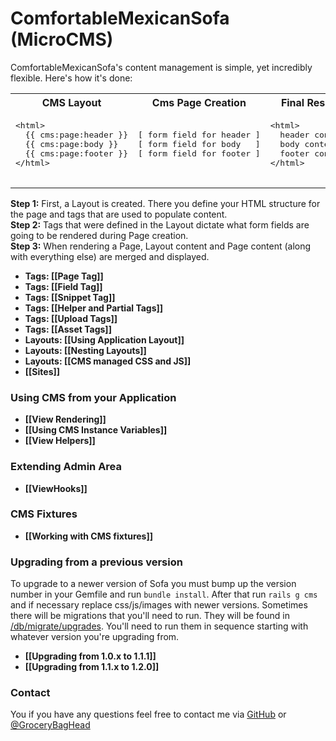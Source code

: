 # ComfortableMexicanSofa (MicroCMS)

ComfortableMexicanSofa's content management is simple, yet incredibly flexible. Here's how it's done:

<table>
  <tr>
    <th>CMS Layout</th>
    <th>Cms Page Creation</th>
    <th>Final Result</th>
  </tr>
  <tr>
    <td>
      <pre>
&lt;html&gt;
  {{ cms:page:header }}
  {{ cms:page:body }}
  {{ cms:page:footer }}
&lt;/html&gt;
      </pre>
    </td>
    <td>
      <pre>
[ form field for header ]
[ form field for body   ]
[ form field for footer ]
      </pre>
    </td>
    <td>
      <pre>
&lt;html&gt;
  header content
  body content
  footer content
&lt;/html&gt;
      </pre>
    </td>
  </tr>
</table>
    
**Step 1:** First, a Layout is created. There you define your HTML structure for the page and tags that are used to populate content.<br/>
**Step 2:** Tags that were defined in the Layout dictate what form fields are going to be rendered during Page creation.<br/>
**Step 3:** When rendering a Page, Layout content and Page content (along with everything else) are merged and displayed.

* **Tags: [[Page Tag]]**
* **Tags: [[Field Tag]]**
* **Tags: [[Snippet Tag]]**
* **Tags: [[Helper and Partial Tags]]**
* **Tags: [[Upload Tags]]**
* **Tags: [[Asset Tags]]**
* **Layouts: [[Using Application Layout]]**
* **Layouts: [[Nesting Layouts]]**
* **Layouts: [[CMS managed CSS and JS]]**
* **[[Sites]]**

### Using CMS from your Application
* **[[View Rendering]]**
* **[[Using CMS Instance Variables]]**
* **[[View Helpers]]**

### Extending Admin Area
* **[[ViewHooks]]**

### CMS Fixtures
* **[[Working with CMS fixtures]]**

### Upgrading from a previous version ###
To upgrade to a newer version of Sofa you must bump up the version number in your Gemfile and run `bundle install`. After that run `rails g cms` and if necessary replace css/js/images with newer versions. Sometimes there will be migrations that you'll need to run. They will be found in [/db/migrate/upgrades](https://github.com/twg/comfortable-mexican-sofa/tree/master/db/migrate/upgrades). You'll need to run them in sequence starting with whatever version you're upgrading from.

* **[[Upgrading from 1.0.x to 1.1.1]]**
* **[[Upgrading from 1.1.x to 1.2.0]]**

### Contact
You if you have any questions feel free to contact me via [GitHub](https://github.com/gbh) or [@GroceryBagHead](http://twitter.com/#!/GroceryBagHead)